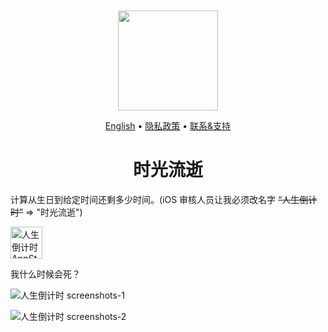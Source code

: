 <div align="center">
	<br />
	<br />
	<img src="https://github.com/jaywcjlove/time-passage/assets/1680273/70bf83db-c1b0-4187-ad9c-dee7a99ab1ca" width="160" height="160">
	<p>
		<a href="./README.md">English</a> • 
		<a href="./privacy-policy.md">隐私政策</a> • 
		<a href="https://wangchujiang.com/#/contact">联系&支持</a>
	</p>
	<h1>时光流逝</h1>
</div>

计算从生日到给定时间还剩多少时间。(iOS 审核人员让我必须改名字 ~~“人生倒计时”~~ => "时光流逝")

<a target="_blank" href="https://apps.apple.com/app/time-passage/id6479194014" title="人生倒计时 for macOS">
  <img alt="人生倒计时 AppStore" src="https://tools.applemediaservices.com/api/badges/download-on-the-mac-app-store/black/en-us?size=250x83&amp;releaseDate=1705968000" height="51">
</a>

我什么时候会死？

![人生倒计时 screenshots-1](https://github.com/jaywcjlove/life-countdown-time/assets/1680273/c5cf5ed7-b21a-44e3-be30-4d0858c9a5be)

![人生倒计时 screenshots-2](https://github.com/jaywcjlove/life-countdown-time/assets/1680273/fcdf35be-d72e-42d7-aaca-9ac5054cc5ae)
